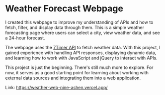 # Weather Forecast Webpage

I created this webpage to improve my understanding of APIs and how to fetch, filter, and display data through them. This is a simple weather forecasting page where users can select a city, view weather data, and see a 24-hour forecast.

The webpage uses the [7Timer API](https://www.7timer.info/doc.php?lang=en#civil) to fetch weather data. With this project, I gained experience with handling API responses, displaying dynamic data, and learning how to work with JavaScript and jQuery to interact with APIs.

This project is just the beginning. There's still much more to explore. For now, it serves as a good starting point for learning about working with external data sources and integrating them into a web application.

Link: https://weather-web-nine-ashen.vercel.app/
